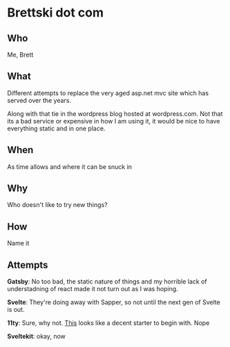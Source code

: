 # Brettski dot com

## Who

Me, Brett

## What

Different attempts to replace the very aged asp.net mvc site which has served over the years.

Along with that tie in the wordpress blog hosted at wordpress.com. Not that its a bad service or expensive in how I am using it, it would be nice to have everything static and in one place.

## When

As time allows and where it can be snuck in

## Why

Who doesn't like to try new things?

## How

Name it

## Attempts

**Gatsby**: No too bad, the static nature of things and my horrible lack of understadning of react made it not turn out as I was hoping.

**Svelte**: They're doing away with Sapper, so not until the next gen of Svelte is out.

**11ty**: Sure, why not. [This](https://github.com/josephdyer/skeleventy) looks like a decent starter to begin with. Nope

**Sveltekit**: okay, now

